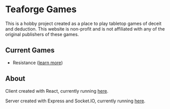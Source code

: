 # Teaforge Games

This is a hobby project created as a place to play tabletop games of deceit and deduction.
This website is non-profit and is not affiliated with any of the original publishers
of these games.

## Current Games

* Resistance ([learn more](https://boardgamegeek.com/boardgame/41114/resistance))

## About

Client created with React, currently running [here](https://trusting-leavitt-81dd31.netlify.app/).

Server created with Express and Socket.IO, currently running [here](https://teaforge-server.onrender.com).




